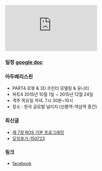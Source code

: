 <embed src="https://fbcdn-video-l-a.akamaihd.net/hvideo-ak-xta1/v/t42.1790-2/12053776_1086050131407526_961524904_n.mp4?efg=eyJ2ZW5jb2RlX3RhZyI6InNkIn0%3D&oh=208bf08b9bbb92a5fa50fb938efa3d7e&oe=560D771F&__gda__=1443726985_2865d0e515dccef2d3a0895d1f8eddee">

### 일정 [google doc](https://docs.google.com/spreadsheets/d/1KzZcM6x-u9a60eu-T2RIOFEoYBGiwte8L49Thxjllxo/edit#gid=1412315552)

### 아두베리스핀
- PART4 로봇 & 3D 프린터 모델링 & 유니티
- 파트4 2015년 10월 1일 ~ 2015년 12월 24일
- 격주 목요일 저녁. 7시 30분~10시
- 장소 : 한국 글로벌 널리지 (선릉역-역삼역 중간)

### 최신글
- [제 7장 ROS 기본 프로그래밍](doc/part3/d05.md)
- [모임후기-150723](doc/after.md)

### 링크
- [facebook ](https://www.facebook.com/groups/arduberryspin/)


